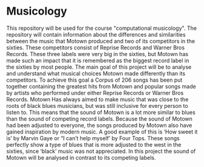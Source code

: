 # Musicology

This repository will be used for the course "computational musicology". The repository will contain information about the differences and similarities between the music that Motown produced and two of its competitors in the sixties. These competitors consist of Reprise Records and Warner Bros Records. These three labels were very big in the sixties, but Motown has made such an impact that it is remembered as the biggest record label in the sixties by most people. The main goal of this project will be to analyse and understand what musical choices Motown made differently than its competitors. To achieve this goal a Corpus of 206 songs has been put together containing the greatest hits from Motown and popular songs made by artists who performed under either Reprise Records or Warner Bros Records. Motown Has always aimed to make music that was close to the roots of black blues musicians, but was still inclusive for every person to listen to. This means that the sound of  Motown is a lot more similar to blues than the sound of competing record labels. Because the sound of Motown had been adjusted to everyone, the songs produced by Motown also have gained inspiration by modern music. A good example of this is ‘How sweet it is’ by Marvin Gaye or “I can’t help myself’ by Four Tops. These songs perfectly show a type of blues that is more adjusted to the west in the sixties, since ‘black’ music was not appreciated. In this project the sound of Motown will be analysed in contrast to its competing labels.

